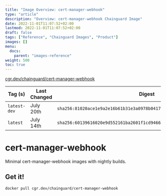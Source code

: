 ```yaml
---
title: "Image Overview: cert-manager-webhook"
type: "article"
description: "Overview: cert-manager-webhook Chainguard Image"
date: 2022-11-01T11:07:52+02:00
lastmod: 2022-11-01T11:07:52+02:00
draft: false
tags: ["Reference", "Chainguard Images", "Product"]
images: []
menu:
  docs:
    parent: "images-reference"
weight: 500
toc: true
---
```


[cgr.dev/chainguard/cert-manager-webhook](https://github.com/chainguard-images/images/tree/main/images/cert-manager-webhook)

| Tag (s)       | Last Changed | Digest                                                                    |
|---------------|--------------|---------------------------------------------------------------------------|
|  `latest-dev` | July 20th    | `sha256:81020ace1e9a2e16b61b31e3a0978b04173218b9facdc4bd898a992cff6423e1` |
|  `latest`     | July 14th    | `sha256:60139616020e9d552161ba2601f1cd9466933f09f121ffb7b811ecbd7c959f2d` |

# cert-manager-webhook

Minimal cert-manager-webhook images with nightly builds.

## Get it!

```shell
docker pull cgr.dev/chainguard/cert-manager-webhook
```
